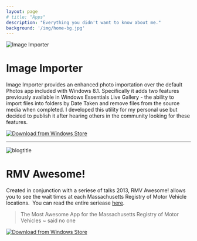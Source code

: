 ```yaml
---
layout: page
# title: "Apps"
description: "Everything you didn't want to know about me."
background: '/img/home-bg.jpg'
---
```

![Image Importer](/assets/wp/2012/12/imageimporter-e1413386904737-768x432.jpg) 

# Image Importer

Image Importer provides an enhanced photo importation over the default Photos app included with Windows 8.1. Specifically it adds two features previously available in Windows Essentials Live Gallery - the ability to import files into folders by Date Taken and remove files from the source media when completed. I developed this utility for my personal use but decided to publish it after hearing others in the community looking for these features.

[![Download from Windows Store](https://cmsresources.windowsphone.com/devcenter/en-us/legacy_v1/img/badgegenerator/English_wstore_black_258x67.png)](https://www.microsoft.com/store/apps/9wzdncrdkjdn)

* * *

![blogtitle](/assets/wp/2012/12/blogtitle-e1413387002738-768x405.jpg)

# RMV Awesome!

Created in conjunction with a seriese of talks 2013, RMV Awesome! allows you to see the wait times at each Massachusetts Registry of Motor Vehicle locations.  You can read the entire seriease [here](//massivescale.com/tag/rmv-awesome/).

> The Most Awesome App for the Massachusetts Registry of Motor Vehicles ~ said no one

[![Download from Windows Store](https://cmsresources.windowsphone.com/devcenter/en-us/legacy_v1/img/badgegenerator/English_wstore_black_258x67.png)](https://www.microsoft.com/store/apps/9wzdncrdkjdk)